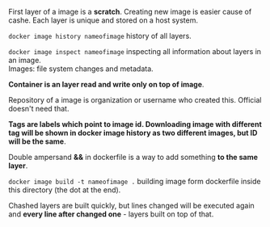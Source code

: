 First layer of a image is a **scratch**.
Creating new image is easier cause of cashe. 
Each layer is unique and stored on a host system.

`docker image history nameofimage` history of all layers.

`docker image inspect nameofimage` inspecting all information about layers in an image.\
Images: file system changes and metadata.

**Container is an layer read and write only on top of image**.

Repository of a image is organization or username who created this. Official doesn't need that.

**Tags are labels which point to image id. Downloading image with different tag will be shown in docker image history as two different images, but ID will be the same**.

Double ampersand **&&** in dockerfile is a way to add something **to the same layer**.

`docker image build -t nameofimage .` building image form dockerfile inside this directory (the dot at the end).

Chashed layers are built quickly, but lines changed will be executed again and **every line after changed one** - layers built on top of that.

